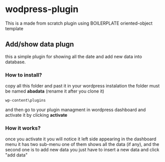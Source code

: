 # wodpress-plugin
This is a made from scratch plugin using BOILERPLATE oriented-object template

## Add/show data plugn 
this a simple plugin for showing all the date and add new data into database.

### How to install?
copy all this folder and past it in your wordpress instalation
the folder must be named **abadata** (rename it after you clone it)
```
wp-content\plugins
```
and then go to your plugin managment in wordpress dashboard and activate it by clicking **activate**

### How it works?
once you activate it you will notice it left side appearing in the dashboard menu
it has two sub-menu one of them shows all the data (if any), and the second one is to add new data
you just have to insert a new data and click "add data"
